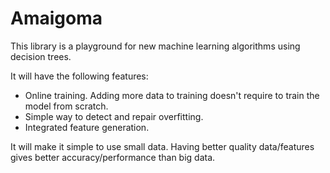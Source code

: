# Amaigoma

This library is a playground for new machine learning algorithms using decision trees.

It will have the following features:
- Online training. Adding more data to training doesn't require to train the model from scratch.
- Simple way to detect and repair overfitting.
- Integrated feature generation.

It will make it simple to use small data. Having better quality data/features gives better accuracy/performance than big data.